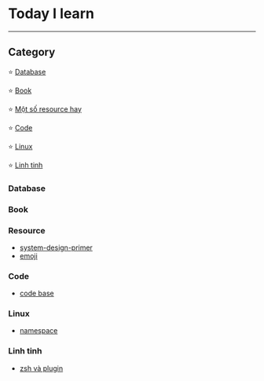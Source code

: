 # Today I learn
---
## Category
:star: [Database](#database)

:star: [Book](#book)

:star: [Một số resource hay](#resource)

:star: [Code](#code)  

:star: [Linux](#linux)

:star: [Linh tinh](#linhtinh)

### Database

### Book

### Resource
- [system-design-primer](https://github.com/donnemartin/system-design-primer)
- [emoji](resource/github_emoji.md)

### Code
- [code base](code/common.md)  

### Linux
- [namespace](linux/namespace.md)
### Linh tinh
- [zsh và plugin](linhtinh/zsh.md)
